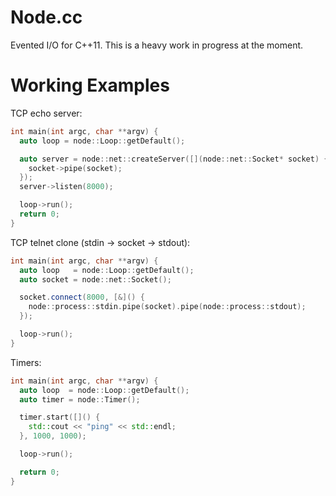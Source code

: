 Node.cc
=======
Evented I/O for C++11. This is a heavy work in progress at the moment.

Working Examples
================

TCP echo server:
```c++
int main(int argc, char **argv) {
  auto loop = node::Loop::getDefault();

  auto server = node::net::createServer([](node::net::Socket* socket) {
    socket->pipe(socket);
  });
  server->listen(8000);

  loop->run();
  return 0;
}
```

TCP telnet clone (stdin -> socket -> stdout):
```c++
int main(int argc, char **argv) {
  auto loop   = node::Loop::getDefault();
  auto socket = node::net::Socket();

  socket.connect(8000, [&]() {
    node::process::stdin.pipe(socket).pipe(node::process::stdout);
  });

  loop->run();
}
```

Timers:
```c++
int main(int argc, char **argv) {
  auto loop  = node::Loop::getDefault();
  auto timer = node::Timer();

  timer.start([]() {
    std::cout << "ping" << std::endl;
  }, 1000, 1000);

  loop->run();

  return 0;
}
```
